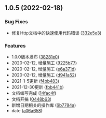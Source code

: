 ## 1.0.5 (2022-02-18)


### Bug Fixes

* 修复Http文档中的快速使用代码错误 ([332e5e3](https://github.com/wenhongjie/fe-sdk/commit/332e5e3de5ebb016f1b83fc08b86f2d4eaf0d7b6))


### Features

* 1.0.0版本发布 ([38281e0](https://github.com/wenhongjie/fe-sdk/commit/38281e0eaf81cf7b655ec0b1b451a1f4b7220279))
* 2020-02-12, 增量施工 ([9225b77](https://github.com/wenhongjie/fe-sdk/commit/9225b778bdc6b83b9f5aa439c7e77a2237836246))
* 2020-02-12, 增量施工 ([e6a371d](https://github.com/wenhongjie/fe-sdk/commit/e6a371d64ca94cd5802a0a738694d8fc20167970))
* 2020-02-12, 增量施工 ([d941a52](https://github.com/wenhongjie/fe-sdk/commit/d941a52ecbbb10d3edd03d69074e379ca80beb0b))
* 2021-1-5更新 ([f4bb483](https://github.com/wenhongjie/fe-sdk/commit/f4bb483ac312eb4e4576583a07599aa4e78dc97c))
* 2021-12-30更新 ([fbb441b](https://github.com/wenhongjie/fe-sdk/commit/fbb441b23ddc9807f09ffcdd868c566c82730995))
* 文档编写完成 ([14fac4f](https://github.com/wenhongjie/fe-sdk/commit/14fac4f972d22376b793b24e23b45d6c7a1915c7))
* 文档开搞 ([0448b63](https://github.com/wenhongjie/fe-sdk/commit/0448b635b9017ccd981d2a1a0f954ca6cdb52498))
* 新增日期相关的操作库 ([6b7784a](https://github.com/wenhongjie/fe-sdk/commit/6b7784af140fe83786f55a54bfb9db9f6e726838))
* date ([a06a658](https://github.com/wenhongjie/fe-sdk/commit/a06a658f07a0a760edfa05f919254d7c9a3d7531))



